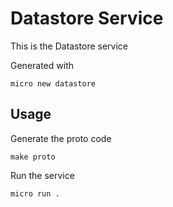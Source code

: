 # Datastore Service

This is the Datastore service

Generated with

```
micro new datastore
```

## Usage

Generate the proto code

```
make proto
```

Run the service

```
micro run .
```